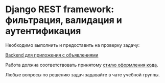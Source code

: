# Django REST framework: фильтрация, валидация и аутентификация

Необходимо выполнить и предоставить на проверку задачу:

[Backend для приложения с объявлениями](./api_with_restrictions)

Работа должна соответствовать принятому [стилю оформления кода](https://github.com/netology-code/codestyle/tree/master/python).

Любые вопросы по решению задач задавайте в чате учебной группы.
